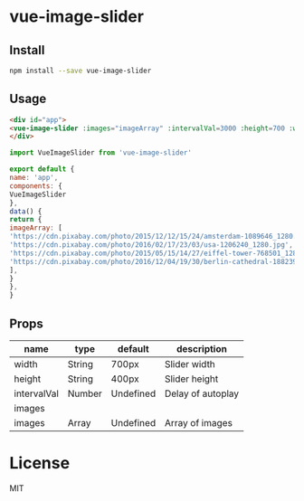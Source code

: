 # vue-image-slider


## Install

```bash
npm install --save vue-image-slider
```

## Usage


```HTML
<div id="app">
<vue-image-slider :images="imageArray" :intervalVal=3000 :height=700 :width=1200 />
</div>
```

```JavaScript
import VueImageSlider from 'vue-image-slider'

export default {
name: 'app',
components: {
VueImageSlider
},
data() {
return {
imageArray: [
'https://cdn.pixabay.com/photo/2015/12/12/15/24/amsterdam-1089646_1280.jpg',
'https://cdn.pixabay.com/photo/2016/02/17/23/03/usa-1206240_1280.jpg',
'https://cdn.pixabay.com/photo/2015/05/15/14/27/eiffel-tower-768501_1280.jpg',
'https://cdn.pixabay.com/photo/2016/12/04/19/30/berlin-cathedral-1882397_1280.jpg'
],
}
},
}       
```

## Props



| name            | type                             | default    | description                                                            |
| --------------- | -------------------------------- | ---------- | ---------------------------------------------------------------------- |
| width           | String                           | 700px       | Slider width                                                           |
| height          | String                           | 400px      | Slider height                                                          |
| intervalVal       | Number                           | Undefined       | Delay of autoplay                   |
| images
| images    | Array                         | Undefined | Array of images   |



# License

MIT
